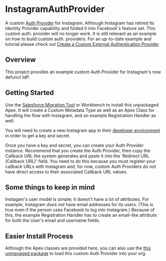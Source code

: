 InstagramAuthProvider
=====================

A custom [Auth Provider](https://help.salesforce.com/articleView?id=sso_authentication_providers.htm&type=5) for Instagram. Although Instagram has retired its Identity Provider capability and folded it into Facebook's feature set. This custom auth. provider will no longer work. It is still relevant as an example on how to build custom auth. providers. For an up-to-date example and tutorial please check out [Create a Custom External Authentication Provider](https://help.salesforce.com/s/articleView?id=sf.sso_provider_plugin_custom.htm&type=5).

Overview
--------
This project provides an example custom Auth Provider for Instagram's now defunct IdP.

Getting Started
---------------
Use the [Salesforce Migration Tool](https://developer.salesforce.com/docs/atlas.en-us.daas.meta/daas/meta_development.htm) or Workbench to install this unpackaged Apex. It will create a Custom Metadata Type as well as an Apex Class for handling the flow with Instagram, and an example Registration Handler as well.

You will need to create a new Instagram app in their [developer environment](https://www.instagram.com/developer/) in order to get a key and secret.

Once you have a key and secret, you can create your Auth Provider instance. Recommend that you create the Auth Provider, then copy the Callback URL the system generates and paste it into the 'Redirect URL (Callback URL)' field. You need to do this because you must register your callback URLs with Instagram and, for now, custom Auth Providers do not have direct access to their associated Callback URL values.

Some things to keep in mind
--------------------------
Instagam's user model is simple; it doesn't have a lot of attributes. For example, Instagram *does not* have email addresses for its users. (This is true even if the person uses Facebook to log into Instagram.) Because of this, the example Registration Handler has to create an email-like attribute for both the User's email and username fields.

Easier Install Process
--------
Although the Apex classes are provided here, you can also use the [this unmanaged package](https://login.salesforce.com/packaging/installPackage.apexp?p0=04t1J000000PzH1) to load this custom Auth Provider into your org.

